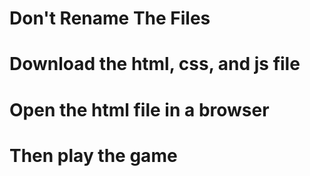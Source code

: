 # 
# Don't Rename The Files
# Download the html, css, and js file
# Open the html file in a browser
# Then play the game
